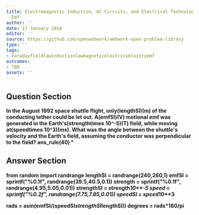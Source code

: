 ```yaml
---
title: Electromagnetic Induction, AC Circuits, and Electrical Technologies - Motional
  Emf
author: ''
date: 17 January 2018
editor: ''
source: https://github.com/openwebwork/webwork-open-problem-library
type: ''
tags:
- Faradayfieldlawinductionlawmagneticelectricvelocityemf
outcomes:
- TBD
assets: ''
---
```


## Question Section 

<b>
In the August 1992 space shuttle flight, only(lengthSI)(m) of the conducting tether could be let out. A(emfSI)(V) motional emf was generated in the Earth's(strengthtimes 10^-5)(T) field, while moving at(speedtimes 10^3)(ms). What was the angle between the shuttle's velocity and the Earth's field, assuming the conductor was perpendicular to the field?
ans_rule(40) &#176;



## Answer Section

from random import randrange
lengthSI = randrange(240,260,1)
emfSI = sprintf("%0.1f", randrange(39.5,40.5,0.1))
strength = sprintf("%0.1f", randrange(4.95,5.05,0.01))
strengthSI = strength*10**-5
speed = sprintf("%0.2f", randrange(7.75,7.85,0.01))
speedSI = speed*10**3

rads = asin(emfSI/(speedSI*strengthSI*lengthSI))
degrees = rads*180/pi